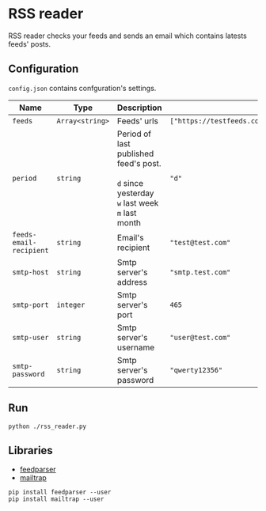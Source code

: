 # RSS reader

RSS reader checks your feeds and sends an email which contains latests feeds' posts.

## Configuration

`config.json` contains confguration's settings.

| Name                    | Type            | Description                                                                                         | Example                                                              |
| ----------------------- | --------------- | --------------------------------------------------------------------------------------------------- | -------------------------------------------------------------------- |
| `feeds`                 | `Array<string>` | Feeds' urls                                                                                         | `["https://testfeeds.com/rss.xml","https://testfeeds2.com/rss.xml"]` |
| `period`                | `string`        | Period of last published feed's post.<br><br>`d` since yesterday<br>`w` last week<br>`m` last month | `"d"`                                                                |
| `feeds-email-recipient` | `string`        | Email's recipient                                                                                   | `"test@test.com"`                                                    |
| `smtp-host`             | `string`        | Smtp server's address                                                                               | `"smtp.test.com"`                                                    |
| `smtp-port`             | `integer`       | Smtp server's port                                                                                  | `465`                                                                |
| `smtp-user`             | `string`        | Smtp server's username                                                                              | `"user@test.com"`                                                    |
| `smtp-password`         | `string`        | Smtp server's password                                                                              | `"qwerty12356"`                                                      |

## Run

```
python ./rss_reader.py
```

## Libraries

-   [feedparser](https://feedparser.readthedocs.io/en/latest/)
-   [mailtrap](https://mailtrap.io/)

```
pip install feedparser --user
pip install mailtrap --user
```
